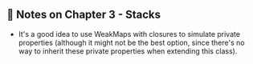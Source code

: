## :page_facing_up: Notes on Chapter 3 - Stacks

- It's a good idea to use WeakMaps with closures to simulate private properties (although it might not be the best option, since there's no way to inherit these private properties when extending this class).